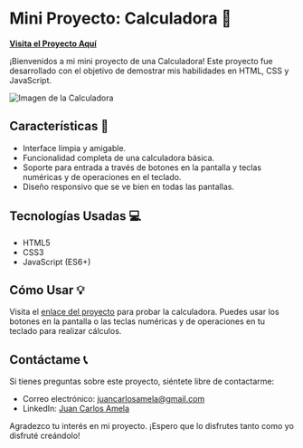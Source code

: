 # Mini Proyecto: Calculadora 🧮 

__[Visita el Proyecto Aquí](https://jcamela.github.io/Mini_proyecto-calculadora.github.io/)__

¡Bienvenidos a mi mini proyecto de una Calculadora! Este proyecto fue desarrollado con el objetivo de demostrar mis habilidades en HTML, CSS y JavaScript.

![Imagen de la Calculadora](/ruta/a/la/imagen/de/la/calculadora)

## Características 🎉 

- Interface limpia y amigable.
- Funcionalidad completa de una calculadora básica.
- Soporte para entrada a través de botones en la pantalla y teclas numéricas y de operaciones en el teclado.
- Diseño responsivo que se ve bien en todas las pantallas.

## Tecnologías Usadas 💻 

- HTML5
- CSS3
- JavaScript (ES6+)

## Cómo Usar 💡 

Visita el [enlace del proyecto](https://jcamela.github.io/Mini_proyecto-calculadora.github.io/) para probar la calculadora. Puedes usar los botones en la pantalla o las teclas numéricas y de operaciones en tu teclado para realizar cálculos.

## Contáctame 📞 

Si tienes preguntas sobre este proyecto, siéntete libre de contactarme:

- Correo electrónico: juancarlosamela@gmail.com
- LinkedIn: [Juan Carlos Amela](https://www.linkedin.com/in/juancarlosamela/)

Agradezco tu interés en mi proyecto. ¡Espero que lo disfrutes tanto como yo disfruté creándolo!

